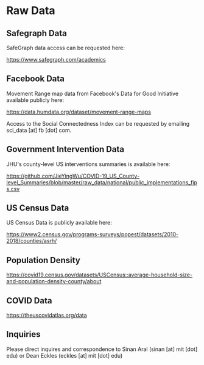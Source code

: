 # Raw Data


## Safegraph Data
SafeGraph data access can be requested here:

https://www.safegraph.com/academics


## Facebook Data
Movement Range map data from Facebook's Data for Good Initiative available publicly here:

https://data.humdata.org/dataset/movement-range-maps

Access to the Social Connectedness Index can be requested by emailing sci_data [at] fb [dot] com.



## Government Intervention Data
JHU's county-level US interventions summaries is available here:

https://github.com/JieYingWu/COVID-19_US_County-level_Summaries/blob/master/raw_data/national/public_implementations_fips.csv


## US Census Data
US Census Data is publicly available here:

https://www2.census.gov/programs-surveys/popest/datasets/2010-2018/counties/asrh/


## Population Density 

https://covid19.census.gov/datasets/USCensus::average-household-size-and-population-density-county/about

## COVID Data

https://theuscovidatlas.org/data
















## Inquiries
Please direct inquires and correspondence to Sinan Aral (sinan [at] mit [dot] edu) or Dean Eckles (eckles [at] mit [dot] edu)
